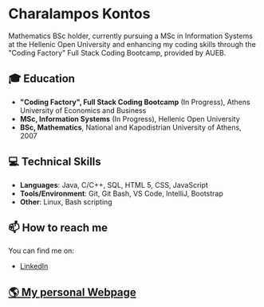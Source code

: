 # Charalampos Kontos
Mathematics BSc holder, currently pursuing a MSc in Information Systems at the Hellenic Open University and enhancing my coding skills through the "Coding Factory" Full Stack Coding Bootcamp, provided by AUEB.

## 🎓 Education

- **"Coding Factory", Full Stack Coding Bootcamp** (In Progress), Athens University of Economics and Business
- **MSc, Information Systems** (In Progress), Hellenic Open University
- **BSc, Mathematics**, National and Kapodistrian University of Athens, 2007

## 💻 Technical Skills

- **Languages**: Java, C/C++, SQL, HTML 5, CSS, JavaScript
- **Tools/Environment**: Git, Git Bash, VS Code, IntelliJ, Bootstrap
- **Other**: Linux, Bash scripting

## 📫 How to reach me

You can find me on:
- [LinkedIn](https://www.linkedin.com/in/xkontos/)

## [🌎 My personal Webpage](https://ckontos82.github.io/ "Right click -> Open in new tab")
